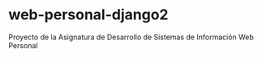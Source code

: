 # web-personal-django2
Proyecto de la Asignatura de Desarrollo de Sistemas de Información Web Personal
